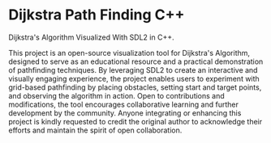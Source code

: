 # Dijkstra Path Finding C++
Dijkstra's Algorithm Visualized With SDL2 in C++.

This project is an open-source visualization tool for Dijkstra's Algorithm, designed to serve as an educational resource and a practical demonstration of pathfinding techniques. By leveraging SDL2 to create an interactive and visually engaging experience, the project enables users to experiment with grid-based pathfinding by placing obstacles, setting start and target points, and observing the algorithm in action. Open to contributions and modifications, the tool encourages collaborative learning and further development by the community. Anyone integrating or enhancing this project is kindly requested to credit the original author to acknowledge their efforts and maintain the spirit of open collaboration.

